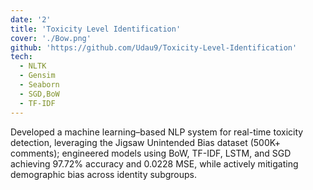 ```yaml
---
date: '2'
title: 'Toxicity Level Identification'
cover: './Bow.png'
github: 'https://github.com/Udau9/Toxicity-Level-Identification'
tech:
  - NLTK
  - Gensim
  - Seaborn
  - SGD,BoW
  - TF-IDF
---
```


Developed a machine learning–based NLP system for real-time toxicity detection, leveraging the Jigsaw Unintended Bias dataset (500K+ comments); engineered models using BoW, TF-IDF, LSTM, and SGD achieving 97.72% accuracy and 0.0228 MSE, while actively mitigating demographic bias across identity subgroups.
